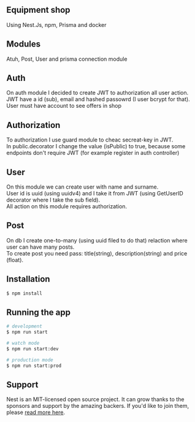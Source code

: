 ## Equipment shop
Using Nest.Js, npm, Prisma and docker
## Modules
Atuh, Post, User and prisma connection module
## Auth
On auth module I decided to create JWT to authorization all user action. <br>
JWT have a id (sub), email and hashed passowrd (I user bcrypt for that). <br>
User must have account to see offers in shop
## Authorization
To authorization I use guard module to cheac secreat-key in JWT. <br>
In public.decorator I change the value (isPublic) to true, because some endpoints don't require JWT (for example register in auth controller)
## User
On this module we can create user with name and surname.<br>
User id is uuid (using uuidv4) and I take it from JWT (using GetUserID decorator where I take the sub field).<br>
All action on this module requires authorization.
## Post
On db I create one-to-many (using uuid filed to do that) relaction where user can have many posts.<br>
To create post you need pass: title(string), description(string) and price (float).
## Installation

```bash
$ npm install
```

## Running the app

```bash
# development
$ npm run start

# watch mode
$ npm run start:dev

# production mode
$ npm run start:prod
```
## Support

Nest is an MIT-licensed open source project. It can grow thanks to the sponsors and support by the amazing backers. If you'd like to join them, please [read more here](https://docs.nestjs.com/support).
